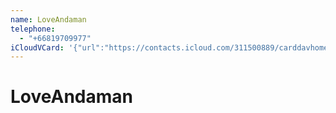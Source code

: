 ```yaml
---
name: LoveAndaman
telephone:
  - "+66819709977"
iCloudVCard: '{"url":"https://contacts.icloud.com/311500889/carddavhome/card/72CB97C5-53B3-40FD-A54B-EE6481A37D8B.vcf","etag":"\"m9i8yxq3\"","data":"BEGIN:VCARD\r\nVERSION:3.0\r\nFN:\r\nN:;LoveAndaman;;;\r\nUID:6D4A19FF-6D92-45D2-9545-E2FE5A4439DB\r\nPRODID:-//Apple Inc.//iOS 18.4//EN\r\nREV:2025-04-15T17:08:41Z\r\nORG:;\r\nTEL:+66819709977\r\nEND:VCARD"}'
---
```

# LoveAndaman